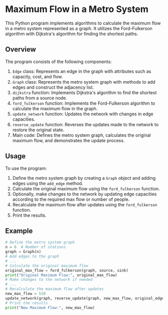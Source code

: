 
# Maximum Flow in a Metro System

This Python program implements algorithms to calculate the maximum flow in a metro system represented as a graph. It utilizes the Ford-Fulkerson algorithm with Dijkstra's algorithm for finding the shortest paths.

## Overview

The program consists of the following components:

1. `Edge` class: Represents an edge in the graph with attributes such as capacity, cost, and flow.
2. `Graph` class: Represents the metro system graph with methods to add edges and construct the adjacency list.
3. `dijkstra` function: Implements Dijkstra's algorithm to find the shortest paths from a source node.
4. `ford_fulkerson` function: Implements the Ford-Fulkerson algorithm to calculate the maximum flow in the graph.
5. `update_network` function: Updates the network with changes in edge capacities.
6. `reverse_update` function: Reverses the updates made to the network to restore the original state.
7. Main code: Defines the metro system graph, calculates the original maximum flow, and demonstrates the update process.

## Usage

To use the program:

1. Define the metro system graph by creating a `Graph` object and adding edges using the `add_edge` method.
2. Calculate the original maximum flow using the `ford_fulkerson` function.
3. Optionally, make changes to the network by updating edge capacities according to the required max flow or number of people.
4. Recalculate the maximum flow after updates using the `ford_fulkerson` function.
5. Print the results.

## Example

```python
# Define the metro system graph
n = 6  # Number of stations
graph = Graph(n)
# Add edges to the graph
# ...
# Calculate the original maximum flow
original_max_flow = ford_fulkerson(graph, source, sink)
print("Original Maximum Flow:", original_max_flow)
# Make changes to the network if needed
# ...
# Recalculate the maximum flow after updates
new_max_flow = 510
update_network(graph, reverse_update(graph, new_max_flow, original_edges))
# Print the results
print("New Maximum Flow:", new_max_flow)
